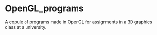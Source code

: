 # OpenGL_programs
A copule of programs made in OpenGL for assignments in a 3D graphics class at a university.
